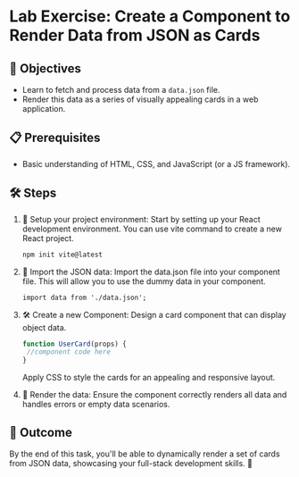 # Lab Exercise: Create a Component to Render Data from JSON as Cards

## 🎯 Objectives

- Learn to fetch and process data from a `data.json` file.
- Render this data as a series of visually appealing cards in a web application.

## 📋 Prerequisites
- Basic understanding of HTML, CSS, and JavaScript (or a JS framework).

## 🛠 Steps

1. 📁 Setup your project environment: Start by setting up your React development environment. You can use vite command to create a new React project.
   ```bash
   npm init vite@latest
   ```

2. 📄 Import the JSON data: Import the data.json file into your component file. This will allow you to use the dummy data in your component.
    ```
    import data from './data.json';
    ```
3. 🛠️ Create a new Component:  Design a card component that can display object data.
   ```jsx
   function UserCard(props) {
    //component code here
   }
   ```
   Apply CSS to style the cards for an appealing and responsive layout.

4. 🎨 Render the data: Ensure the component correctly renders all data and handles errors or empty data scenarios.

## 🌟 Outcome

By the end of this task, you'll be able to dynamically render a set of cards from JSON data, showcasing your full-stack development skills. 🚀
